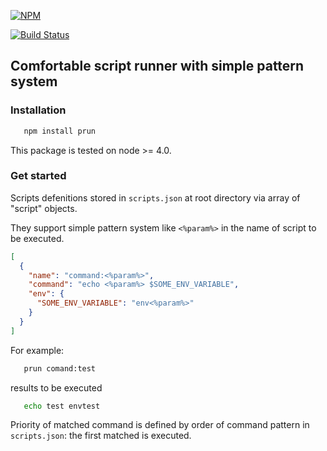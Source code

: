 [![NPM](https://nodei.co/npm/prun.png)](https://npmjs.org/package/prun)

[![Build Status](https://travis-ci.org/risentveber/prun.svg?branch=master)](https://travis-ci.org/risentveber/prun)

## Comfortable script runner with simple pattern system

### Installation
```bash
   npm install prun
```
This package is tested on node >= 4.0.

### Get started

Scripts defenitions stored in `scripts.json` at root directory via array of "script" objects.

They support simple pattern system like `<%param%>` in the name of script to be executed.
```json
[
  {
    "name": "command:<%param%>",
    "command": "echo <%param%> $SOME_ENV_VARIABLE",
    "env": {
      "SOME_ENV_VARIABLE": "env<%param%>"
    }
  }
]
```
For example:
```bash
   prun comand:test
```
results to be executed
```bash
   echo test envtest
```

Priority of matched command is defined by order of command pattern in `scripts.json`: the 
first matched is executed.